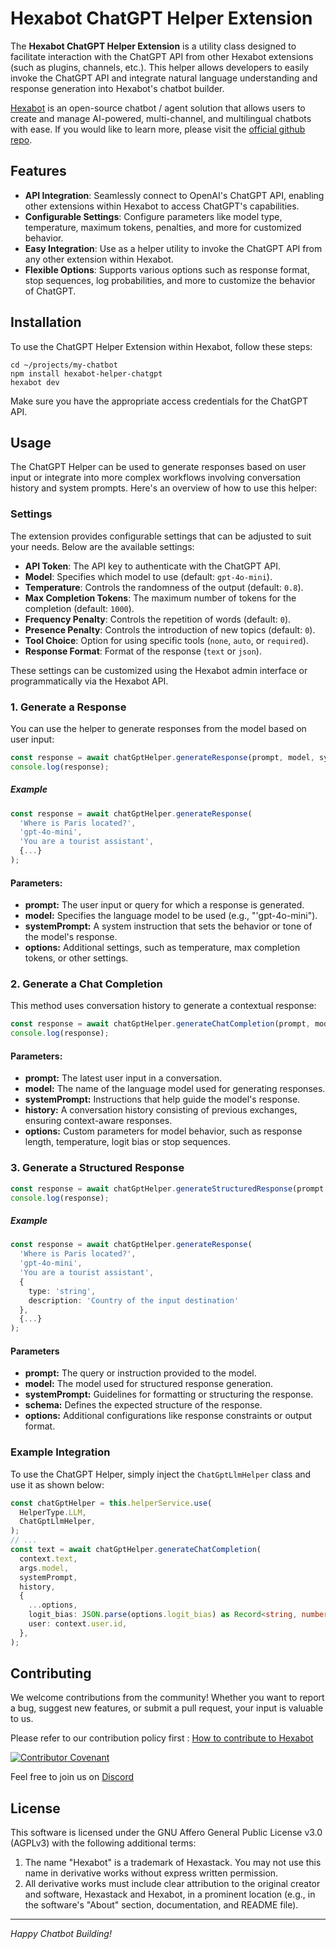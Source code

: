 # Hexabot ChatGPT Helper Extension

The **Hexabot ChatGPT Helper Extension** is a utility class designed to facilitate interaction with the ChatGPT API from other Hexabot extensions (such as plugins, channels, etc.). This helper allows developers to easily invoke the ChatGPT API and integrate natural language understanding and response generation into Hexabot's chatbot builder.


[Hexabot](https://hexabot.ai/) is an open-source chatbot / agent solution that allows users to create and manage AI-powered, multi-channel, and multilingual chatbots with ease. If you would like to learn more, please visit the [official github repo](https://github.com/Hexastack/Hexabot/).

## Features

- **API Integration**: Seamlessly connect to OpenAI's ChatGPT API, enabling other extensions within Hexabot to access ChatGPT's capabilities.
- **Configurable Settings**: Configure parameters like model type, temperature, maximum tokens, penalties, and more for customized behavior.
- **Easy Integration**: Use as a helper utility to invoke the ChatGPT API from any other extension within Hexabot.
- **Flexible Options**: Supports various options such as response format, stop sequences, log probabilities, and more to customize the behavior of ChatGPT.

## Installation

To use the ChatGPT Helper Extension within Hexabot, follow these steps:

```
cd ~/projects/my-chatbot
npm install hexabot-helper-chatgpt
hexabot dev
```

Make sure you have the appropriate access credentials for the ChatGPT API.

## Usage

The ChatGPT Helper can be used to generate responses based on user input or integrate into more complex workflows involving conversation history and system prompts. Here's an overview of how to use this helper:

### Settings

The extension provides configurable settings that can be adjusted to suit your needs. Below are the available settings:

- **API Token**: The API key to authenticate with the ChatGPT API.
- **Model**: Specifies which model to use (default: `gpt-4o-mini`).
- **Temperature**: Controls the randomness of the output (default: `0.8`).
- **Max Completion Tokens**: The maximum number of tokens for the completion (default: `1000`).
- **Frequency Penalty**: Controls the repetition of words (default: `0`).
- **Presence Penalty**: Controls the introduction of new topics (default: `0`).
- **Tool Choice**: Option for using specific tools (`none`, `auto`, or `required`).
- **Response Format**: Format of the response (`text` or `json`).

These settings can be customized using the Hexabot admin interface or programmatically via the Hexabot API.

### 1. Generate a Response

You can use the helper to generate responses from the model based on user input:

```typescript
const response = await chatGptHelper.generateResponse(prompt, model, systemPrompt, options);
console.log(response);
```
##### Example 
```typescript
const response = await chatGptHelper.generateResponse(
  'Where is Paris located?',
  'gpt-4o-mini',
  'You are a tourist assistant',
  {...}
);
```

#### Parameters:
  - **prompt:** The user input or query for which a response is generated.
  - **model:** Specifies the language model to be used (e.g., "'gpt-4o-mini").
  - **systemPrompt:** A system instruction that sets the behavior or tone of the model's response.
  - **options:** Additional settings, such as temperature, max completion tokens, or other settings.

### 2. Generate a Chat Completion

This method uses conversation history to generate a contextual response:

```typescript
const response = await chatGptHelper.generateChatCompletion(prompt, model, systemPrompt, history, options);
console.log(response);
```
#### Parameters: 

- **prompt:** The latest user input in a conversation.
- **model:** The name of the language model used for generating responses.
- **systemPrompt:** Instructions that help guide the model's response.
- **history:** A conversation history consisting of previous exchanges, ensuring context-aware responses.
- **options:** Custom parameters for model behavior, such as response length, temperature, logit bias or stop sequences.

### 3. Generate a Structured Response

```typescript
const response = await chatGptHelper.generateStructuredResponse(prompt, model, systemPrompt, schema, options);
console.log(response);
```

##### Example 
```typescript
const response = await chatGptHelper.generateResponse(
  'Where is Paris located?',
  'gpt-4o-mini',
  'You are a tourist assistant',
  {
    type: 'string',
    description: 'Country of the input destination'
  },
  {...}
);
```

#### Parameters

- **prompt:** The query or instruction provided to the model.
- **model:** The model used for structured response generation.
- **systemPrompt:** Guidelines for formatting or structuring the response.
- **schema:**  Defines the expected structure of the response.
- **options:** Additional configurations like response constraints or output format.


### Example Integration

To use the ChatGPT Helper, simply inject the `ChatGptLlmHelper` class and use it as shown below:

```typescript
const chatGptHelper = this.helperService.use(
  HelperType.LLM,
  ChatGptLlmHelper,
);
// ...
const text = await chatGptHelper.generateChatCompletion(
  context.text,
  args.model,
  systemPrompt,
  history,
  {
    ...options,
    logit_bias: JSON.parse(options.logit_bias) as Record<string, number> || {}, 
    user: context.user.id,
  },
);
```

## Contributing

We welcome contributions from the community! Whether you want to report a bug, suggest new features, or submit a pull request, your input is valuable to us.

Please refer to our contribution policy first : [How to contribute to Hexabot](https://github.com/Hexastack/Hexabot/blob/main/CONTRIBUTING.md)

[![Contributor Covenant](https://img.shields.io/badge/Contributor%20Covenant-2.1-4baaaa.svg)](https://github.com/Hexastack/Hexabot/blob/main/CODE_OF_CONDUCT.md)

Feel free to join us on [Discord](https://discord.gg/rNb9t2MFkG)

## License

This software is licensed under the GNU Affero General Public License v3.0 (AGPLv3) with the following additional terms:

1. The name "Hexabot" is a trademark of Hexastack. You may not use this name in derivative works without express written permission.
2. All derivative works must include clear attribution to the original creator and software, Hexastack and Hexabot, in a prominent location (e.g., in the software's "About" section, documentation, and README file).

---

_Happy Chatbot Building!_
